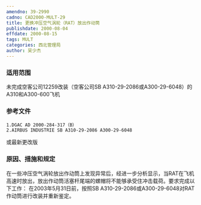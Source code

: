 ```yaml
---
amendno: 39-2990
cadno: CAD2000-MULT-29
title: 更换冲压空气涡轮（RAT）放出作动筒
publishdate: 2000-08-04
effdate: 2000-08-15
tags: MULT
categories: 西北管理局
author: 吴少杰
---
```


### 适用范围 
未完成空客公司12259改装（空客公司SB A310-29-2086或A300-29-6048）的A310和A300-600飞机

<!--more-->
### 参考文件
    1.DGAC AD 2000-284-317（B）
    2.AIRBUS INDUSTRIE SB A310-29-2086 A300-29-6048 
或最新更改版

### 原因、措施和规定 
在一些冲压空气涡轮放出作动筒上发现异常后，经进一步分析显示，当RAT在飞机高速时放出，放出作动筒活塞杆尾端的螺帽将不能够承受住冲击载荷。要求完成以下工作： 
    在2003年5月31日前，按照SB A310-29-2086或A300-29-6048对RAT作动筒进行改装并重新鉴定。
